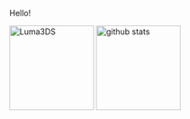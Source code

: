 Hello!

<p align="left"> 
  <img alt="Luma3DS" height="150px" src="https://github-readme-stats.vercel.app/api/pin/?username=2b-zipper&repo=Luma3DS&theme=github_dark" />
  <img alt="github stats" height="150px" src="https://github-readme-stats.vercel.app/api?username=2b-zipper&count_private=true&show_icons=true&show_icons=true&theme=github_dark" />
</p>
